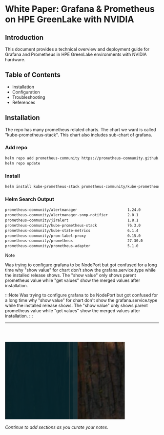 # White Paper: Grafana & Prometheus on HPE GreenLake with NVIDIA

## Introduction
This document provides a technical overview and deployment guide for Grafana and Prometheus in HPE GreenLake environments with NVIDIA hardware.

## Table of Contents
- Installation
- Configuration
- Troubleshooting
- References

## Installation



The repo has many prometheus related charts. The chart we want is called "kube-prometheus-stack". This chart also includes sub-chart of grafana.


### Add repo
```sh
helm repo add prometheus-community https://prometheus-community.github.io/helm-charts
helm repo update
```



### Install
```sh
helm install kube-prometheus-stack prometheus-community/kube-prometheus-stack --namespace monitoring --create-namespace
```


### Helm Search Output
```sh
prometheus-community/alertmanager                       1.24.0          v0.28.1         The Alertmanager handles alerts sent by client ...
prometheus-community/alertmanager-snmp-notifier         2.0.1           v2.0.0          The SNMP Notifier handles alerts coming from Pr...
prometheus-community/jiralert                           1.8.1           v1.3.0          A Helm chart for Kubernetes to install jiralert
prometheus-community/kube-prometheus-stack              76.3.0          v0.84.1         kube-prometheus-stack collects Kubernetes manif...
prometheus-community/kube-state-metrics                 6.1.4           2.16.0          Install kube-state-metrics to generate and expo...
prometheus-community/prom-label-proxy                   0.15.0          v0.12.0         A proxy that enforces a given label in a given ...
prometheus-community/prometheus                         27.30.0         v3.5.0          Prometheus is a monitoring system and time seri...
prometheus-community/prometheus-adapter                 5.1.0           v0.12.0         A Helm chart for k8s prometheus adapter
```




> [!Note]
> Was trying to configure grafana to be NodePort but got confused for a long time why "show value" for chart don't show the grafana.service.type while the installed release shows. The "show value" only shows parent prometheus value while "get values" show the merged values after installation.

:::Note
Was trying to configure grafana to be NodePort but got confused for a long time why "show value" for chart don't show the grafana.service.type while the installed release shows. The "show value" only shows parent prometheus value while "get values" show the merged values after installation.
:::


---
<br>
<br>


![alt text](images/image-2.png)


*Continue to add sections as you curate your notes.*

